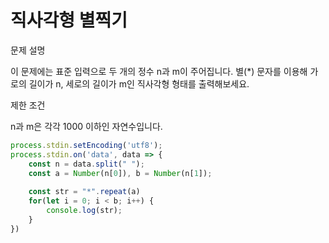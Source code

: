 # 직사각형 별찍기

문제 설명

이 문제에는 표준 입력으로 두 개의 정수 n과 m이 주어집니다.
별(*) 문자를 이용해 가로의 길이가 n, 세로의 길이가 m인 직사각형 형태를 출력해보세요.

제한 조건

n과 m은 각각 1000 이하인 자연수입니다.

```js
process.stdin.setEncoding('utf8');
process.stdin.on('data', data => {
    const n = data.split(" ");
    const a = Number(n[0]), b = Number(n[1]);
    
    const str = "*".repeat(a)
    for(let i = 0; i < b; i++) {
        console.log(str);
    }
})
```